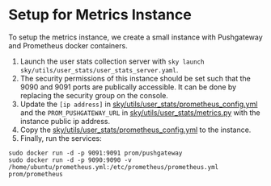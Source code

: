 # Setup for Metrics Instance

To setup the metrics instance, we create a small instance with Pushgateway and Prometheus docker containers.

1. Launch the user stats collection server with `sky launch sky/utils/user_stats/user_stats_server.yaml`.
2. The security permissions of this instance should be set such that the 9090 and 9091 ports are publically accessible. It can be done by replacing the security group on the console.
3. Update the `[ip address]` in [sky/utils/user_stats/prometheus_config.yml](sky/utils/user_stats/prometheus_config.yml) and the `PROM_PUSHGATEWAY_URL` in [sky/utils/user_stats/metrics.py](sky/utils/user_stats/metrics.py) with the instance public ip address.
4. Copy the [sky/utils/user_stats/prometheus_config.yml](sky/utils/user_stats/prometheus_config.yml) to the instance.
5. Finally, run the services:

```
sudo docker run -d -p 9091:9091 prom/pushgateway
sudo docker run -d -p 9090:9090 -v /home/ubuntu/prometheus.yml:/etc/prometheus/prometheus.yml prom/prometheus
```



